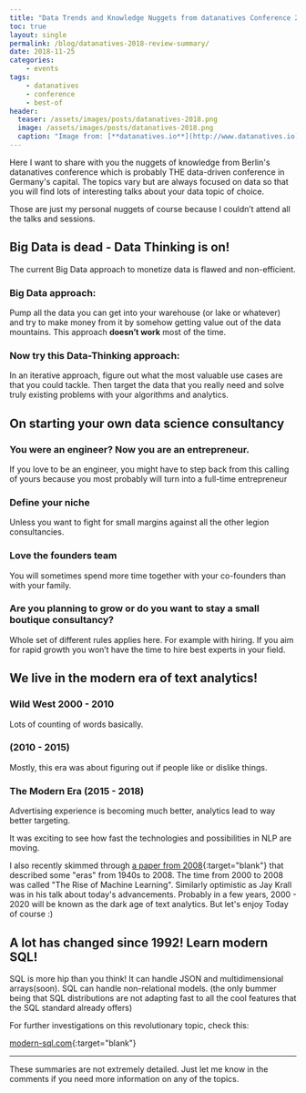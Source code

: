 ```yaml
---
title: "Data Trends and Knowledge Nuggets from datanatives Conference 2018"
toc: true
layout: single
permalink: /blog/datanatives-2018-review-summary/
date: 2018-11-25
categories: 
    - events
tags:
    - datanatives
    - conference
    - best-of
header:
  teaser: /assets/images/posts/datanatives-2018.png
  image: /assets/images/posts/datanatives-2018.png
  caption: "Image from: [**datanatives.io**](http://www.datanatives.io)"
---
```


Here I want to share with you the nuggets of knowledge from Berlin's datanatives conference which is probably THE data-driven conference in Germany's capital. 
The topics vary but are always focused on data so that you will find lots of interesting talks about your data topic of choice.

Those are just my personal nuggets of course because I couldn’t attend all the talks and sessions.

## Big Data is dead - Data Thinking is on!
The current Big Data approach to monetize data is flawed and non-efficient. 

### Big Data approach: 

Pump all the data you can get into your warehouse (or lake or whatever) and try to make money from it by somehow getting value out of the data mountains. 
This approach **doesn’t work** most of the time. 

### Now try this Data-Thinking approach:

In an iterative approach, figure out what the most valuable use cases are that you could tackle. 
Then target the data that you really need and solve truly existing problems with your algorithms and analytics. 

## On starting your own data science consultancy
### You were an engineer? Now you are an entrepreneur.

If you love to be an engineer, you might have to step back from this calling of yours because you most probably will turn into a full-time entrepreneur 

### Define your niche

Unless you want to fight for small margins against all the other legion consultancies.

### Love the founders team

You will sometimes spend more time together with your co-founders than with your family. 

### Are you planning to grow or do you want to stay a small boutique consultancy? 

Whole set of different rules applies here. For example with hiring. If you aim for rapid growth you won’t have the time to hire best experts in your field. 

## We live in the modern era of text analytics!

### Wild West 2000 - 2010

Lots of counting of words basically. 

### (2010 - 2015) 

Mostly, this era was about figuring out if people like or dislike things. 

### The Modern Era (2015 - 2018)

Advertising experience is becoming much better, analytics lead to way better targeting.

It was exciting to see how fast the technologies and possibilities in NLP are moving. 

I also recently skimmed through 
[a paper from 2008](https://www.researchgate.net/publication/200111340_Speech_and_Language_Processing_An_Introduction_to_Natural_Language_Processing_Computational_Linguistics_and_Speech_Recognition){:target="blank"} 
that described some "eras" from 1940s to 2008. The time from 2000 to 2008 was called "The Rise of Machine Learning".
Similarly optimistic as Jay Krall was in his talk about today's advancements. 
Probably in a few years, 2000 - 2020 will be known as the dark age of text analytics.
But let's enjoy Today of course :)

## A lot has changed since 1992! Learn modern SQL!
SQL is more hip than you think! It can handle JSON and multidimensional arrays(soon). SQL can handle non-relational models.
(the only bummer being that SQL distributions are not adapting fast to all the cool features that the SQL standard already offers)

For further investigations on this revolutionary topic, check this:

[modern-sql.com](https://modern-sql.com){:target="blank"}

---

These summaries are not extremely detailed. 
Just let me know in the comments if you need more information on any of the topics.